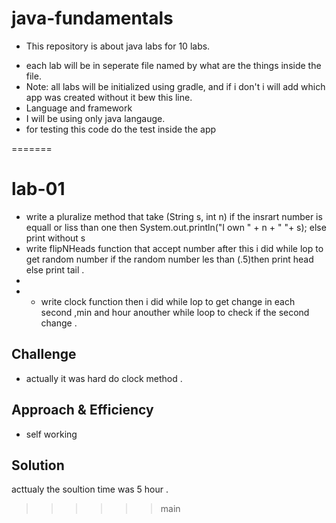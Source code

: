 # java-fundamentals
 * This repository is about java labs for 10 labs.
 - each lab will be in seperate file named by what are the things inside the file.
 - Note: all labs will be initialized using gradle, and if i don't i will add which app was created without it bew this line.
 - Language and framework
- I will be using only java langauge.
- for testing this code do the test inside the app

=======
# lab-01
<!-- Short summary or background information -->
 * write a pluralize method that take (String s, int n) if the insrart number is equall or liss than one then System.out.println("I own " + n + " "+ s); else print without s
 * write flipNHeads function  that accept number after this i did while lop to get random number if the random number les than (.5)then print head else print tail .
 * 
 *   * write clock  function then i did while lop to get change in each second ,min and hour anouther while loop to check if the second change  .


## Challenge
<!-- Description of the challenge -->
 * actually it was hard  do clock method  .

## Approach & Efficiency
<!-- What approach did you take? Why? What is the Big O space/time for this approach? -->
 * self working

## Solution
<!-- Embedded whiteboard image -->
acttualy the soultion time was 5 hour .
>>>>>> main
